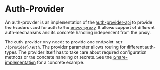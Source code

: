 # Auth-Provider

An auth-provider is an implementation of the [auth-provider-api](../api/auth-provider-api.yaml) to provide the headers used for auth to the [envoy-proxy](https://www.envoyproxy.io).
It allows support of different auth-mechanisms and its concrete handling independent from the proxy. 

The auth-provider only needs to provide one endpoint: ```GET /{provider}/auth```. The provider parameter allows routing for different auth-types. The provider itself
has to take care about required configuration methods or the concrete handling of secrets. See the [iShare-implementation](../src/ishare-auth-provider) for a concrete example.


